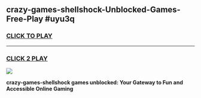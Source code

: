 
## crazy-games-shellshock-Unblocked-Games-Free-Play #uyu3q
<h3>
<a href="https://us.freeplayer.one?title=crazy-games-shellshock&ref=9M">CLICK TO PLAY</a></h3>
<hr>

<h3>
<a href="https://us.freeplayer.one?title=crazy-games-shellshock&ref=9M">CLICK 2 PLAY</a>
  
</h3>

<a href="https://us.freeplayer.one?title=crazy-games-shellshock&ref=9M"><img src="https://clearcache.store/games.png"></a>


**crazy-games-shellshock games unblocked: Your Gateway to Fun and Accessible Online Gaming**
